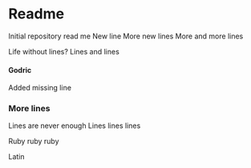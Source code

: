 # Readme

Initial repository read me
New line
More new lines
More and more lines

Life without lines?
Lines and lines

#### Godric

Added missing line

### More lines

Lines are never enough
Lines lines lines

Ruby ruby ruby

Latin
